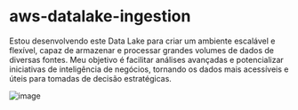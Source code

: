 # aws-datalake-ingestion
Estou desenvolvendo este Data Lake para criar um ambiente escalável e flexível, capaz de armazenar e processar grandes volumes de dados de diversas fontes. Meu objetivo é facilitar análises avançadas e potencializar iniciativas de inteligência de negócios, tornando os dados mais acessíveis e úteis para tomadas de decisão estratégicas.

![image](https://github.com/user-attachments/assets/eced245e-04e5-4878-97a8-d9355ad871aa)
